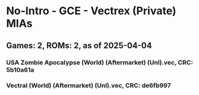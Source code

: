 # No-Intro - GCE - Vectrex (Private) MIAs
## Games: 2, ROMs: 2, as of 2025-04-04

### USA Zombie Apocalypse (World) (Aftermarket) (Unl).vec, CRC: 5b10a61a
### Vectral (World) (Aftermarket) (Unl).vec, CRC: de6fb997
